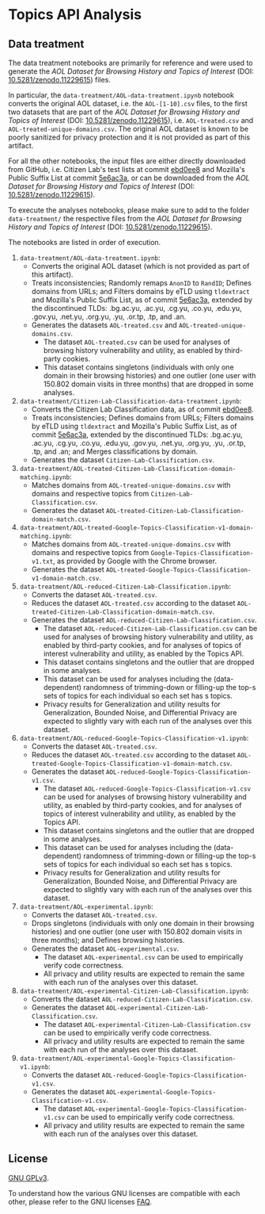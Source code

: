 # Topics API Analysis

## Data treatment

The data treatment notebooks are primarily for reference and were used to generate the *AOL Dataset for Browsing History and Topics of Interest* (DOI: [10.5281/zenodo.11229615](https://doi.org/10.5281/zenodo.11229615)) files.

In particular, the `data-treatment/AOL-data-treatment.ipynb` notebook converts the original AOL dataset, i.e. the `AOL-[1-10].csv` files, to the first two datasets that are part of the *AOL Dataset for Browsing History and Topics of Interest* (DOI: [10.5281/zenodo.11229615](https://doi.org/10.5281/zenodo.11229615)), i.e. `AOL-treated.csv` and `AOL-treated-unique-domains.csv`. The original AOL dataset is known to be poorly sanitized for privacy protection and it is not provided as part of this artifact.

For all the other notebooks, the input files are either directly downloaded from GitHub, i.e. Citizen Lab's test lists at commit [ebd0ee8](https://github.com/citizenlab/test-lists/tree/ebd0ee8d41977b381972b2f6c471af5437d8d015/lists) and Mozilla's Public Suffix List at commit [5e6ac3a](https://github.com/publicsuffix/list/tree/5e6ac3a082505ac4cf08858bdb38382d9a912833), or can be downloaded from the *AOL Dataset for Browsing History and Topics of Interest* (DOI: [10.5281/zenodo.11229615](https://doi.org/10.5281/zenodo.11229615)).

To execute the analyses notebooks, please make sure to add to the folder `data-treatment/` the respective files from the *AOL Dataset for Browsing History and Topics of Interest* (DOI: [10.5281/zenodo.11229615](https://doi.org/10.5281/zenodo.11229615)).

The notebooks are listed in order of execution.

1. `data-treatment/AOL-data-treatment.ipynb`:
    - Converts the original AOL dataset (which is not provided as part of this artifact).
    - Treats inconsistencies; Randomly remaps `AnonID` to `RandID`; Defines domains from URLs; and Filters domains by eTLD using `tldextract` and Mozilla's Public Suffix List, as of commit [5e6ac3a](https://github.com/publicsuffix/list/tree/5e6ac3a082505ac4cf08858bdb38382d9a912833), extended by the discontinued TLDs: .bg.ac.yu, .ac.yu, .cg.yu, .co.yu, .edu.yu, .gov.yu, .net.yu, .org.yu, .yu, .or.tp, .tp, and .an.
    - Generates the datasets `AOL-treated.csv` and `AOL-treated-unique-domains.csv`.
        - The dataset `AOL-treated.csv` can be used for analyses of browsing history vulnerability and utility, as enabled by third-party cookies.
        - This dataset contains singletons (individuals with only one domain in their browsing histories) and one outlier (one user with 150.802 domain visits in three months) that are dropped in some analyses.
2. `data-treatment/Citizen-Lab-Classification-data-treatment.ipynb`:
    - Converts the Citizen Lab Classification data, as of commit [ebd0ee8](https://github.com/citizenlab/test-lists/tree/ebd0ee8d41977b381972b2f6c471af5437d8d015/lists).
    - Treats inconsistencies; Defines domains from URLs; Filters domains by eTLD using `tldextract` and Mozilla's Public Suffix List, as of commit [5e6ac3a](https://github.com/publicsuffix/list/tree/5e6ac3a082505ac4cf08858bdb38382d9a912833), extended by the discontinued TLDs: .bg.ac.yu, .ac.yu, .cg.yu, .co.yu, .edu.yu, .gov.yu, .net.yu, .org.yu, .yu, .or.tp, .tp, and .an; and Merges classifications by domain.
    - Generates the dataset `Citizen-Lab-Classification.csv`.
3. `data-treatment/AOL-treated-Citizen-Lab-Classification-domain-matching.ipynb`:
    - Matches domains from `AOL-treated-unique-domains.csv` with domains and respective topics from `Citizen-Lab-Classification.csv`.
    - Generates the dataset `AOL-treated-Citizen-Lab-Classification-domain-match.csv`.
4. `data-treatment/AOL-treated-Google-Topics-Classification-v1-domain-matching.ipynb`:
    - Matches domains from `AOL-treated-unique-domains.csv` with domains and respective topics from `Google-Topics-Classification-v1.txt`, as provided by Google with the Chrome browser.
    - Generates the dataset `AOL-treated-Google-Topics-Classification-v1-domain-match.csv`.
5. `data-treatment/AOL-reduced-Citizen-Lab-Classification.ipynb`:
    - Converts the dataset `AOL-treated.csv`.
    - Reduces the dataset `AOL-treated.csv` according to the dataset `AOL-treated-Citizen-Lab-Classification-domain-match.csv`.
    - Generates the dataset `AOL-reduced-Citizen-Lab-Classification.csv`.
        - The dataset `AOL-reduced-Citizen-Lab-Classification.csv` can be used for analyses of browsing history vulnerability and utility, as enabled by third-party cookies, and for analyses of topics of interest vulnerability and utility, as enabled by the Topics API.
        - This dataset contains singletons and the outlier that are dropped in some analyses.
        - This dataset can be used for analyses including the (data-dependent) randomness of trimming-down or filling-up the top-s sets of topics for each individual so each set has s topics.
        - Privacy results for Generalization and utility results for Generalization, Bounded Noise, and Differential Privacy are expected to slightly vary with each run of the analyses over this dataset.
6. `data-treatment/AOL-reduced-Google-Topics-Classification-v1.ipynb`:
    - Converts the dataset `AOL-treated.csv`.
    - Reduces the dataset `AOL-treated.csv` according to the dataset `AOL-treated-Google-Topics-Classification-v1-domain-match.csv`.
    - Generates the dataset `AOL-reduced-Google-Topics-Classification-v1.csv`.
        - The dataset `AOL-reduced-Google-Topics-Classification-v1.csv` can be used for analyses of browsing history vulnerability and utility, as enabled by third-party cookies, and for analyses of topics of interest vulnerability and utility, as enabled by the Topics API.
        - This dataset contains singletons and the outlier that are dropped in some analyses.
        - This dataset can be used for analyses including the (data-dependent) randomness of trimming-down or filling-up the top-s sets of topics for each individual so each set has s topics.
        - Privacy results for Generalization and utility results for Generalization, Bounded Noise, and Differential Privacy are expected to slightly vary with each run of the analyses over this dataset.
7. `data-treatment/AOL-experimental.ipynb`:
    - Converts the dataset `AOL-treated.csv`.
    - Drops singletons (individuals with only one domain in their browsing histories) and one outlier (one user with 150.802 domain visits in three months); and Defines browsing histories.
    - Generates the dataset `AOL-experimental.csv`.
        - The dataset `AOL-experimental.csv` can be used to empirically verify code correctness.
        - All privacy and utility results are expected to remain the same with each run of the analyses over this dataset.
8. `data-treatment/AOL-experimental-Citizen-Lab-Classification.ipynb`:
    - Converts the dataset `AOL-reduced-Citizen-Lab-Classification.csv`.
    - Generates the dataset `AOL-experimental-Citizen-Lab-Classification.csv`.
        - The dataset `AOL-experimental-Citizen-Lab-Classification.csv` can be used to empirically verify code correctness.
        - All privacy and utility results are expected to remain the same with each run of the analyses over this dataset.
9. `data-treatment/AOL-experimental-Google-Topics-Classification-v1.ipynb`:
    - Converts the dataset `AOL-reduced-Google-Topics-Classification-v1.csv`.
    - Generates the dataset `AOL-experimental-Google-Topics-Classification-v1.csv`.
        - The dataset `AOL-experimental-Google-Topics-Classification-v1.csv` can be used to empirically verify code correctness.
        - All privacy and utility results are expected to remain the same with each run of the analyses over this dataset.

## License

[GNU GPLv3](https://choosealicense.com/licenses/gpl-3.0/).

To understand how the various GNU licenses are compatible with each other, please refer to the GNU licenses [FAQ](https://www.gnu.org/licenses/gpl-faq.html#AllCompatibility).

